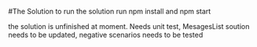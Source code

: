 #The Solution
to run the solution run npm install and npm start

the solution is unfinished at moment. Needs unit test, MesagesList soution needs to be updated, negative scenarios needs to be tested
